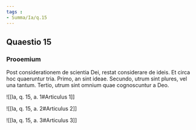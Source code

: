 ```yaml
---
tags : 
- Summa/Ia/q.15
---
```


## Quaestio 15

### Prooemium

Post considerationem de scientia Dei, restat considerare de ideis. Et circa hoc quaeruntur tria. Primo, an sint ideae. Secundo, utrum sint plures, vel una tantum. Tertio, utrum sint omnium quae cognoscuntur a Deo.

![[Ia, q. 15, a. 1#Articulus 1]]

![[Ia, q. 15, a. 2#Articulus 2]]

![[Ia, q. 15, a. 3#Articulus 3]]


